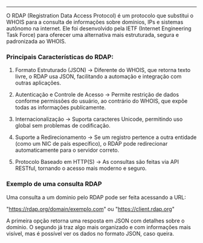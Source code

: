 
---

O RDAP (Registration Data Access Protocol) é um protocolo que substitui o WHOIS para a consulta de informações sobre domínios, IPs e sistemas autônomo na internet. Ele foi desenvolvido pela IETF (Internet Engineering Task Force) para oferecer uma alternativa mais estruturada, segura e padronizada ao WHOIS.

### Principais Características do RDAP:

 1. Formato Estruturado (JSON) → Diferente do WHOIS, que retorna texto livre, o RDAP usa JSON, facilitando a automação e integração com outras aplicações.

2. Autenticação e Controle de Acesso → Permite restrição de dados conforme permissões do usuário, ao contrário do WHOIS, que expõe todas as informações publicamente.

3. Internacionalização → Suporta caracteres Unicode, permitindo uso global sem problemas de codificação.

4. Suporte a Redirecionamento → Se um registro pertence a outra entidade (como um NIC de país específico), o RDAP pode redirecionar automaticamente para o servidor correto.

5. Protocolo Baseado em HTTP(S) → As consultas são feitas via API RESTful, tornando o acesso mais moderno e seguro.

### Exemplo de uma consulta RDAP

Uma consulta a um dominio pelo RDAP pode ser feita acessando a URL:

"https://rdap.org/domain/exemplo.com" ou "https://client.rdap.org"

A primeira opção retorna uma resposta em JSON com detalhes sobre o domínio. O segundo já traz algo mais organizado e com informações mais visível, mas é possível ver os dados no formato JSON, caso queira.
